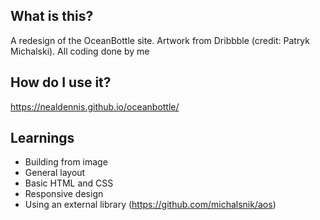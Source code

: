## What is this?
A redesign of the OceanBottle site. Artwork from Dribbble (credit: Patryk Michalski). All coding done by me

## How do I use it?
https://nealdennis.github.io/oceanbottle/

## Learnings
 * Building from image
 * General layout
 * Basic HTML and CSS
 * Responsive design
 * Using an external library (https://github.com/michalsnik/aos)
